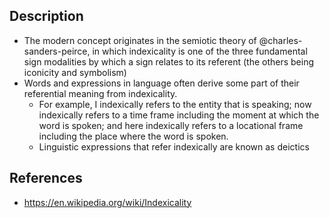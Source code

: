 
## Description

- The modern concept originates in the semiotic theory of @charles-sanders-peirce, in which indexicality is one of the three fundamental sign modalities by which a sign relates to its referent (the others being iconicity and symbolism)
- Words and expressions in language often derive some part of their referential meaning from indexicality.
  - For example, I indexically refers to the entity that is speaking; now indexically refers to a time frame including the moment at which the word is spoken; and here indexically refers to a locational frame including the place where the word is spoken.
  - Linguistic expressions that refer indexically are known as deictics

## References

- https://en.wikipedia.org/wiki/Indexicality